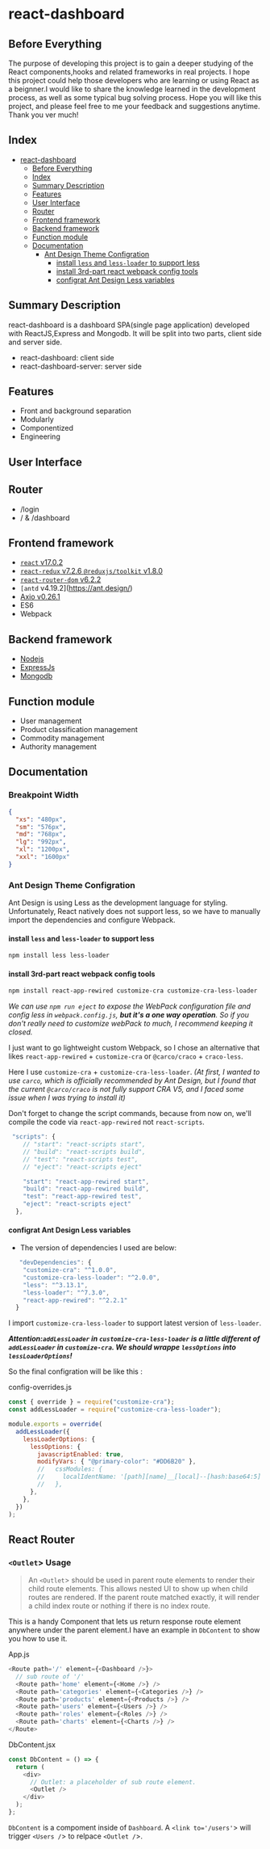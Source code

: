# react-dashboard

## Before Everything

The purpose of developing this project is to gain a deeper studying of the React components,hooks and related frameworks in real projects. I hope this project could help those developers who are learning or using React as a beignner.I would like to share the knowledge learned in the development process, as well as some typical bug solving process. Hope you will like this project, and please feel free to me your feedback and suggestions anytime. Thank you ver much!

## Index

- [react-dashboard](#react-dashboard)
  - [Before Everything](#before-everything)
  - [Index](#index)
  - [Summary Description](#summary-description)
  - [Features](#features)
  - [User Interface](#user-interface)
  - [Router](#router)
  - [Frontend framework](#frontend-framework)
  - [Backend framework](#backend-framework)
  - [Function module](#function-module)
  - [Documentation](#documentation)
    - [Ant Design Theme Configration](#ant-design-theme-configration)
      - [install `less` and `less-loader` to support less](#install-less-and-less-loader-to-support-less)
      - [install 3rd-part react webpack config tools](#install-3rd-part-react-webpack-config-tools)
      - [configrat Ant Design Less variables](#configrat-ant-design-less-variables)

## Summary Description

react-dashboard is a dashboard SPA(single page application) developed with ReactJS,Express and Mongodb.
It will be split into two parts, client side and server side.

- react-dashboard: client side
- react-dashboard-server: server side

## Features

- Front and background separation
- Modularly
- Componentized
- Engineering

## User Interface

## Router

- /login
- / & /dashboard

## Frontend framework

- [`react` v17.0.2](https://reactjs.org/)
- [`react-redux` v7.2.6 `@reduxjs/toolkit` v1.8.0](https://react-redux.js.org/)
- [`react-router-dom` v6.2.2](https://reactrouter.com/)
- `[antd` v4.19.2](https://ant.design/)
- [Axio v0.26.1](https://axios-http.com/)
- ES6
- Webpack

## Backend framework

- [Nodejs](https://nodejs.org/en/)
- [ExpressJs](https://expressjs.com/)
- [Mongodb](https://www.mongodb.com/)

## Function module

- User management
- Product classification management
- Commodity management
- Authority management

## Documentation

### Breakpoint Width

```json
{
  "xs": "480px",
  "sm": "576px",
  "md": "768px",
  "lg": "992px",
  "xl": "1200px",
  "xxl": "1600px"
}
```

### Ant Design Theme Configration

Ant Design is using Less as the development language for styling.
Unfortunately, React natively does not support less, so we have to manually import the dependencies and configure Webpack.

#### install `less` and `less-loader` to support less

```bash
npm install less less-loader
```

#### install 3rd-part react webpack config tools

```bash
npm install react-app-rewired customize-cra customize-cra-less-loader
```

_We can use `npm run eject` to expose the WebPack configuration file and config less in `webpack.config.js`, **but it's a one way operation**. So if you don't really need to customize webPack to much, I recommend keeping it closed._

I just want to go lightweight custom Webpack, so I chose an alternative that likes `react-app-rewired` + `customize-cra` or `@carco/craco` + `craco-less`.

Here I use `customize-cra` + `customize-cra-less-loader`.
_(At first, I wanted to use `carco`, which is officially recommended by Ant Design, but I found that the current `@carco/craco` is not fully support CRA V5, and I faced some issue when I was trying to install it)_

Don't forget to change the script commands, because from now on, we'll compile the code via `react-app-rewired` not `react-scripts`.

```js
 "scripts": {
    // "start": "react-scripts start",
    // "build": "react-scripts build",
    // "test": "react-scripts test",
    // "eject": "react-scripts eject"

    "start": "react-app-rewired start",
    "build": "react-app-rewired build",
    "test": "react-app-rewired test",
    "eject": "react-scripts eject"
  },
```

#### configrat Ant Design Less variables

- The version of dependencies I used are below:

```js
   "devDependencies": {
    "customize-cra": "^1.0.0",
    "customize-cra-less-loader": "^2.0.0",
    "less": "^3.13.1",
    "less-loader": "^7.3.0",
    "react-app-rewired": "^2.2.1"
  }
```

I import `customize-cra-less-loader` to support latest version of `less-loader`.

**_Attention:`addLessLoader` in `customize-cra-less-loader` is a little different of `addLessLoader` in `customize-cra`. We should wrappe `lessOptions` into `lessLoaderOptions`!_**

So the final configration will be like this :

config-overrides.js

```js
const { override } = require("customize-cra");
const addLessLoader = require("customize-cra-less-loader");

module.exports = override(
  addLessLoader({
    lessLoaderOptions: {
      lessOptions: {
        javascriptEnabled: true,
        modifyVars: { "@primary-color": "#DD6B20" },
        //   cssModules: {
        //     localIdentName: '[path][name]__[local]--[hash:base64:5]',
        //   },
      },
    },
  })
);
```

## React Router

### `<Outlet`> Usage

> An `<Outlet`> should be used in parent route elements to render their child route elements. This allows nested UI to show up when child routes are rendered. If the parent route matched exactly, it will render a child index route or nothing if there is no index route.

This is a handy Component that lets us return response route element anywhere under the parent element.I have an example in `DbContent` to show you how to use it.

App.js
```js
<Route path='/' element={<Dashboard />}>
  // sub route of '/'
  <Route path='home' element={<Home />} />
  <Route path='categories' element={<Categories />} />
  <Route path='products' element={<Products />} />
  <Route path='users' element={<Users />} />
  <Route path='roles' element={<Roles />} />
  <Route path='charts' element={<Charts />} />
</Route>
```

DbContent.jsx
```js
const DbContent = () => {
  return (
    <div>
      // Outlet: a placeholder of sub route element.
      <Outlet />
    </div>
  );
};
```
`DbContent` is a compoment inside of  `Dashboard`. A `<link to='/users'`> will trigger `<Users /`> to relpace `<Outlet /`>.
